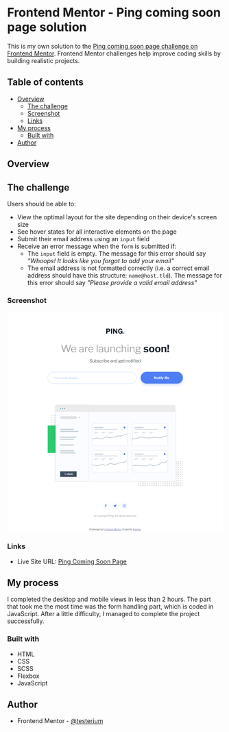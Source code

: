 # Frontend Mentor - Ping coming soon page solution

This is my own solution to the [Ping coming soon page challenge on Frontend Mentor](https://www.frontendmentor.io/challenges/ping-single-column-coming-soon-page-5cadd051fec04111f7b848da). Frontend Mentor challenges help improve coding skills by building realistic projects. 

## Table of contents

- [Overview](#overview)
  - [The challenge](#the-challenge)
  - [Screenshot](#screenshot)
  - [Links](#links)
- [My process](#my-process)
  - [Built with](#built-with)
- [Author](#author)

## Overview

## The challenge

Users should be able to: 

- View the optimal layout for the site depending on their device's screen size
- See hover states for all interactive elements on the page
- Submit their email address using an `input` field
- Receive an error message when the `form` is submitted if:
	- The `input` field is empty. The message for this error should say *"Whoops! It looks like you forgot to add your email"*
	- The email address is not formatted correctly (i.e. a correct email address should have this structure: `name@host.tld`). The message for this error should say *"Please provide a valid email address"*

### Screenshot

![](./screenshot.jpg)

### Links

- Live Site URL: [Ping Coming Soon Page](https://testerium-ping-coming-soon-page.netlify.app/)

## My process

I completed the desktop and mobile views in less than 2 hours. The part that took me the most time was the form handling part, which is coded in JavaScript. After a little difficulty, I managed to complete the project successfully. 

### Built with

- HTML
- CSS 
- SCSS
- Flexbox
- JavaScript

## Author

- Frontend Mentor - [@testerium](https://www.frontendmentor.io/profile/testerium)